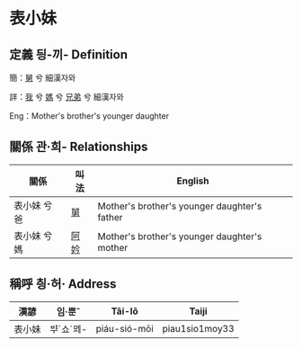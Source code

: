 # 表小妹
## 定義 딍-끼- Definition
簡：[舅](member16.md) 兮 細漢자와

詳：[我](member1.md) 兮 [媽](member3.md) 兮 [兄弟](member16.md) 兮 細漢자와

Eng：Mother's brother's younger daughter

## 關係 관·희- Relationships

關係 | 叫法 | English
--- | --- | --- 
表小妹 兮 爸 | [舅](member16.md) | Mother's brother's younger daughter's father
表小妹 兮 媽 | [阿妗](member51.md) | Mother's brother's younger daughter's mother


## 稱呼 칑·허· Address

漢諺 | 임·뿐ˆ | Tâi-lô | Taiji
--- | --- | --- | --- 
表小妹 | ᄇᆤˊ쇼ˊᄆᆀ- | piáu-sió-mōi | piau1sio1moy33 
